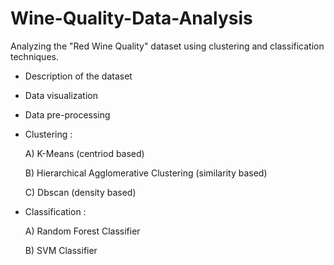 # Wine-Quality-Data-Analysis
 Analyzing the "Red Wine Quality" dataset using clustering and classification techniques.
 
 
 

- Description of the dataset

- Data visualization

- Data pre-processing

- Clustering :

  A) K-Means (centriod based)
 
  B) Hierarchical Agglomerative Clustering (similarity based)
 
  C) Dbscan (density based)
 
 
- Classification :

  A) Random Forest Classifier
 
  B) SVM Classifier
